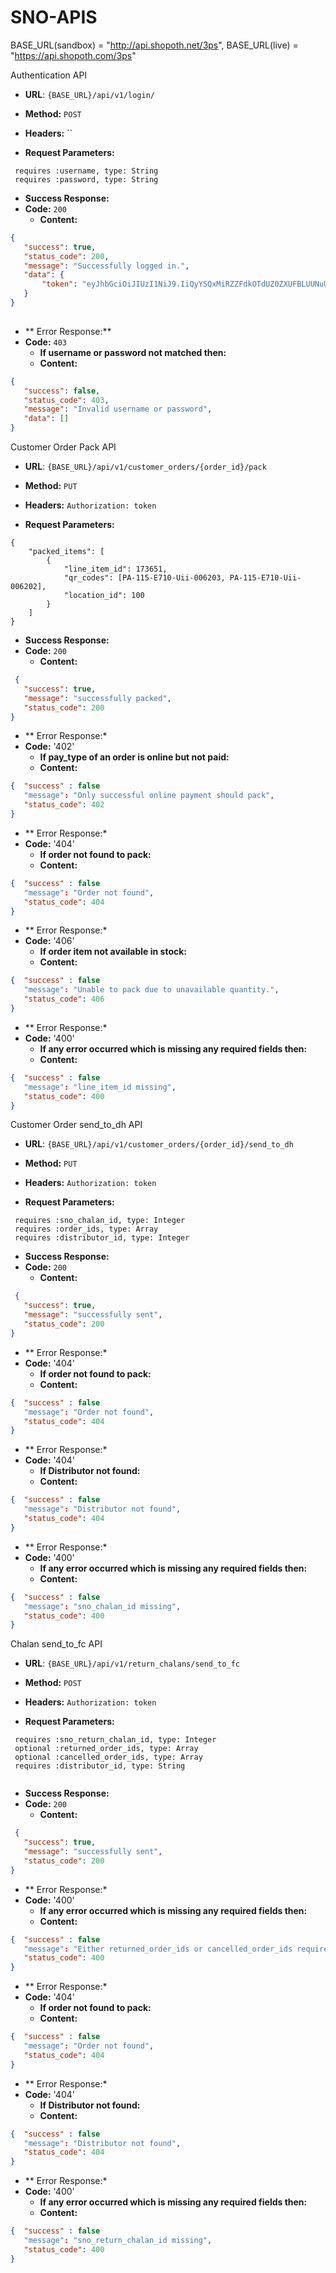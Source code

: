 # SNO-APIS

BASE_URL(sandbox) = "http://api.shopoth.net/3ps",
BASE_URL(live) = "https://api.shopoth.com/3ps"


Authentication API

* **URL**: `{BASE_URL}/api/v1/login/`

* **Method:** `POST`

*  **Headers:**
	 ``
*  **Request Parameters:**
```
 requires :username, type: String
 requires :password, type: String
```

* **Success Response:**
* **Code:** `200`
  	* **Content:**

```json
{
   "success": true,
   "status_code": 200,
   "message": "Successfully logged in.",
   "data": {
       "token": "eyJhbGciOiJIUzI1NiJ9.IiQyYSQxMiRZZFdkOTdUZ0ZXUFBLUUNuUGpvbG9PZnV3dnBhamhZMXQ3VnF4TFNjUUlEZ0ZtM2ZoSEhOZSI.zUWGkcZm-55SrECarrNHH64EApY7Iz3MHyCmHM04X5M"
   }
}
 

```


* ** Error Response:**
* **Code:** `403`
  	* **If username or password not matched then:**
  	* **Content:**
```json
{
   "success": false,
   "status_code": 403,
   "message": "Invalid username or password",
   "data": []
}

```

Customer Order Pack API

* **URL**: `{BASE_URL}/api/v1/customer_orders/{order_id}/pack`

* **Method:** `PUT`

*  **Headers:**
	 `Authorization: token`
	 
*  **Request Parameters:**
```
{
	"packed_items": [
		{
			"line_item_id": 173651, 
			"qr_codes": [PA-115-E710-Uii-006203, PA-115-E710-Uii-006202],
			"location_id": 100
		}
	]
}
```

* **Success Response:**
* **Code:** `200`
  	* **Content:**

```json
 {
   "success": true,
   "message": "successfully packed",
   "status_code": 200
}
```

* ** Error Response:*
* **Code:** '402'
  	* **If pay_type of an order is online but not paid:**
  	* **Content:**
```json
{  "success" : false
   "message": "Only successful online payment should pack",
   "status_code": 402
}
```

* ** Error Response:*
* **Code:** '404'
  	* **If order not found to pack:**
  	* **Content:**
```json
{  "success" : false
   "message": "Order not found",
   "status_code": 404
}
```

* ** Error Response:*
* **Code:** '406'
  	* **If order item not available in stock:**
  	* **Content:**
```json
{  "success" : false
   "message": "Unable to pack due to unavailable quantity.",
   "status_code": 406
}
```

* ** Error Response:*
* **Code:** '400'
  	* **If any error occurred which is missing any required fields then:**
  	* **Content:**
```json
{  "success" : false
   "message": "line_item_id missing",
   "status_code": 400
}
```
Customer Order send_to_dh API

* **URL**: `{BASE_URL}/api/v1/customer_orders/{order_id}/send_to_dh`

* **Method:** `PUT`

*  **Headers:**
	 `Authorization: token`
	 
*  **Request Parameters:**
```
 requires :sno_chalan_id, type: Integer
 requires :order_ids, type: Array
 requires :distributor_id, type: Integer
```

* **Success Response:**
* **Code:** `200`
  	* **Content:**

```json
 {
   "success": true,
   "message": "successfully sent",
   "status_code": 200
}
```

* ** Error Response:*
* **Code:** '404'
  	* **If order not found to pack:**
  	* **Content:**
```json
{  "success" : false
   "message": "Order not found",
   "status_code": 404
}
```

* ** Error Response:*
* **Code:** '404'
  	* **If Distributor not found:**
  	* **Content:**
```json
{  "success" : false
   "message": "Distributor not found",
   "status_code": 404
}
```

* ** Error Response:*
* **Code:** '400'
  	* **If any error occurred which is missing any required fields then:**
  	* **Content:**
```json
{  "success" : false
   "message": "sno_chalan_id missing",
   "status_code": 400
}
```

Chalan send_to_fc API

* **URL**: `{BASE_URL}/api/v1/return_chalans/send_to_fc`

* **Method:** `POST`

*  **Headers:**
	 `Authorization: token`
	 
*  **Request Parameters:**
```
 requires :sno_return_chalan_id, type: Integer
 optional :returned_order_ids, type: Array
 optional :cancelled_order_ids, type: Array
 requires :distributor_id, type: String
    
```

* **Success Response:**
* **Code:** `200`
  	* **Content:**

```json
 {
   "success": true,
   "message": "successfully sent",
   "status_code": 200
}
```
* ** Error Response:*
* **Code:** '400'
  	* **If any error occurred which is missing any required fields then:**
  	* **Content:**
```json
{  "success" : false
   "message": "Either returned_order_ids or cancelled_order_ids required for making the return chalan",
   "status_code": 400
}
```

* ** Error Response:*
* **Code:** '404'
  	* **If order not found to pack:**
  	* **Content:**
```json
{  "success" : false
   "message": "Order not found",
   "status_code": 404
}
```

* ** Error Response:*
* **Code:** '404'
  	* **If Distributor not found:**
  	* **Content:**
```json
{  "success" : false
   "message": "Distributor not found",
   "status_code": 404
}
```

* ** Error Response:*
* **Code:** '400'
  	* **If any error occurred which is missing any required fields then:**
  	* **Content:**
```json
{  "success" : false
   "message": "sno_return_chalan_id missing",
   "status_code": 400
}
```

